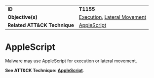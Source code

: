 |||
|---------|------------------------|
|**ID**|**T1155**|
|**Objective(s)**|[Execution](../execution), [Lateral Movement](../lateral-movement)|
|**Related ATT&CK Technique**|[AppleScript](https://attack.mitre.org/techniques/T1155)|

AppleScript
===========
Malware may use AppleScript for execution or lateral movement.

**See ATT&CK Technique:** [**AppleScript**](https://attack.mitre.org/techniques/T1155).